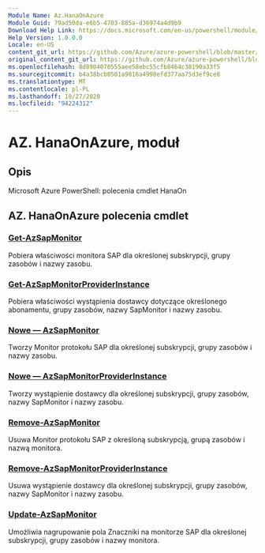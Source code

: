 ```yaml
---
Module Name: Az.HanaOnAzure
Module Guid: 79ad50da-e6b5-4703-885a-d36974a4d9b9
Download Help Link: https://docs.microsoft.com/en-us/powershell/module/az.hanaonazure
Help Version: 1.0.0.0
Locale: en-US
content_git_url: https://github.com/Azure/azure-powershell/blob/master/src/HanaOnAzure/help/Az.HanaOnAzure.md
original_content_git_url: https://github.com/Azure/azure-powershell/blob/master/src/HanaOnAzure/help/Az.HanaOnAzure.md
ms.openlocfilehash: 8d8984070555aee58ebc55cfb8464c38190a33f5
ms.sourcegitcommit: b4a38bcb0501a9016a4998efd377aa75d3ef9ce8
ms.translationtype: MT
ms.contentlocale: pl-PL
ms.lasthandoff: 10/27/2020
ms.locfileid: "94224312"
---
```

# AZ. HanaOnAzure, moduł
## Opis
Microsoft Azure PowerShell: polecenia cmdlet HanaOn

## AZ. HanaOnAzure polecenia cmdlet
### [Get-AzSapMonitor](Get-AzSapMonitor.md)
Pobiera właściwości monitora SAP dla określonej subskrypcji, grupy zasobów i nazwy zasobu.

### [Get-AzSapMonitorProviderInstance](Get-AzSapMonitorProviderInstance.md)
Pobiera właściwości wystąpienia dostawcy dotyczące określonego abonamentu, grupy zasobów, nazwy SapMonitor i nazwy zasobu.

### [Nowe — AzSapMonitor](New-AzSapMonitor.md)
Tworzy Monitor protokołu SAP dla określonej subskrypcji, grupy zasobów i nazwy zasobu.

### [Nowe — AzSapMonitorProviderInstance](New-AzSapMonitorProviderInstance.md)
Tworzy wystąpienie dostawcy dla określonej subskrypcji, grupy zasobów, nazwy SapMonitor i nazwy zasobu.

### [Remove-AzSapMonitor](Remove-AzSapMonitor.md)
Usuwa Monitor protokołu SAP z określoną subskrypcją, grupą zasobów i nazwą monitora.

### [Remove-AzSapMonitorProviderInstance](Remove-AzSapMonitorProviderInstance.md)
Usuwa wystąpienie dostawcy dla określonej subskrypcji, grupy zasobów, nazwy SapMonitor i nazwy zasobu.

### [Update-AzSapMonitor](Update-AzSapMonitor.md)
Umożliwia nagrupowanie pola Znaczniki na monitorze SAP dla określonej subskrypcji, grupy zasobów i nazwy monitora.

